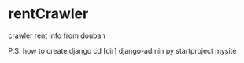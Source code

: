 # rentCrawler
crawler rent info from douban


P.S. how to create django
cd [dir]
django-admin.py startproject mysite